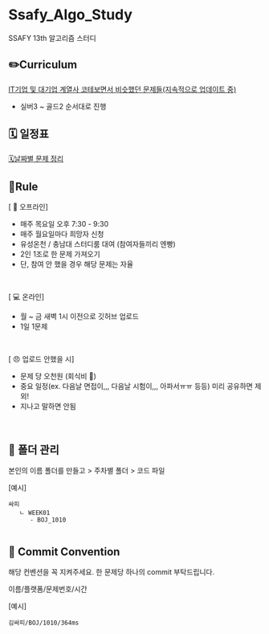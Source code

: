 # Ssafy_Algo_Study
SSAFY 13th 알고리즘 스터디

## ✏️Curriculum
[IT기업 및 대기업 계열사 코테보면서 비슷했던 문제들(지속적으로 업데이트 중)](https://www.acmicpc.net/workbook/view/8708)
- 실버3 ~ 골드2 순서대로 진행

## 🗓 일정표

[🗓날짜별 문제 정리](https://seasoned-peripheral-395.notion.site/22aaa43d3dea805392adca1bb175d53c?source=copy_link)


## 📌Rule
[ :school:  오프라인]
- 매주 목요일 오후 7:30 - 9:30
- 매주 월요일마다 희망자 신청
- 유성온천 / 충남대 스터디룸 대여 (참여자들끼리 엔빵)
- 2인 1조로 한 문제 가져오기 
- 단, 참여 안 했을 경우 해당 문제는 자율
</br>

[ :computer: 온라인]
-  월 ~ 금 새벽 1시 이전으로 깃허브 업로드
- 1일 1문제

</br>

[ :angry:  업로드 안했을 시]
- 문제 당 오천원  (회식비 :money_with_wings:)
- 중요 일정(ex. 다음날 면접이,,, 다음날 시험이,,, 아파서ㅠㅠ 등등) 미리 공유하면 제외!
- 지나고 말하면 안됨 

</br>

## 📝 폴더 관리
본인의 이름 폴더를 만들고 > 주차별 폴더 > 코드 파일

[예시]
```
싸피
   ㄴ WEEK01
      - BOJ_1010
   
```



## 📕 Commit Convention
해당 컨벤션을 꼭 지켜주세요.
한 문제당 하나의 commit 부탁드립니다.

이름/플랫폼/문제번호/시간

[예시]
```
김싸피/BOJ/1010/364ms
```




